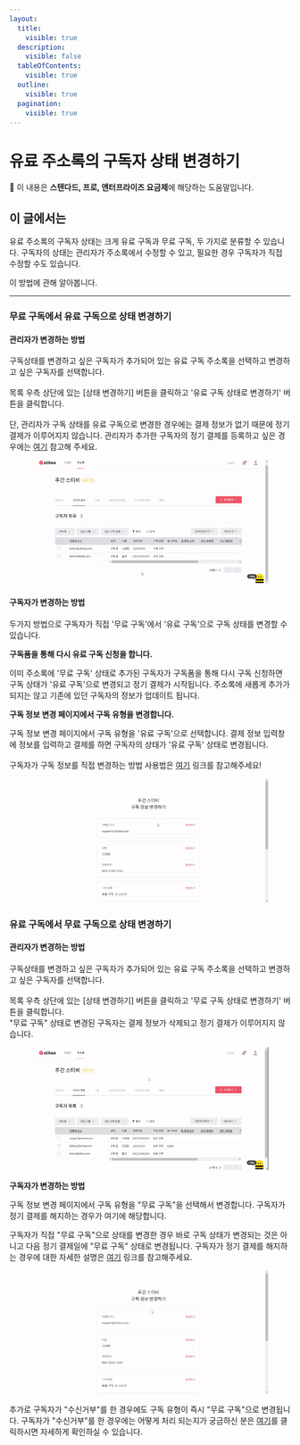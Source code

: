 ```yaml
---
layout:
  title:
    visible: true
  description:
    visible: false
  tableOfContents:
    visible: true
  outline:
    visible: true
  pagination:
    visible: true
---
```


# 유료 주소록의 구독자 상태 변경하기

**💬** 이 내용은 **스탠다드, 프로, 엔터프라이즈 요금제**에 해당하는 도움말입니다.

## 이 글에서는

유료 주소록의 구독자 상태는 크게 유료 구독과 무료 구독, 두 가지로 분류할 수 있습니다. 구독자의 상태는 관리자가 주소록에서 수정할 수 있고, 필요한 경우 구독자가 직접 수정할 수도 있습니다.

이 방법에 관해 알아봅니다.

***

### 무료 구독에서 유료 구독으로 상태 변경하기 <a href="#h_3d60d7ba63" id="h_3d60d7ba63"></a>

#### 관리자가 변경하는 방법 <a href="#h_4af0009f8a" id="h_4af0009f8a"></a>

구독상태를 변경하고 싶은 구독자가 추가되어 있는 유료 구독 주소록을 선택하고 변경하고 싶은 구독자를 선택합니다.\
\
목록 우측 상단에 있는 \[상태 변경하기] 버튼을 클릭하고 '유료 구독 상태로 변경하기' 버튼을 클릭합니다.\
\
단, 관리자가 구독 상태를 유료 구독으로 변경한 경우에는 결제 정보가 없기 때문에 정기 결제가 이루어지지 않습니다. 관리자가 추가한 구독자의 정기 결제를 등록하고 싶은 경우에는 [여기](../questions.md#undefined-7) 참고해 주세요.

<figure><img src="../../.gitbook/assets/image (66).png" alt=""><figcaption></figcaption></figure>



#### 구독자가 변경하는 방법 <a href="#h_dec08d6a46" id="h_dec08d6a46"></a>

두가지 방법으로 구독자가 직접 '무료 구독'에서 '유료 구독'으로 구독 상태를 변경할 수 있습니다.



**구독폼을 통해 다시 유료 구독 신청을 합니다.**

이미 주소록에 '무료 구독' 상태로 추가된 구독자가 구독폼을 통해 다시 구독 신청하면 구독 상태가 '유료 구독'으로 변경되고 정기 결제가 시작됩니다. 주소록에 새롭게 추가가 되지는 않고 기존에 있던 구독자의 정보가 업데이트 됩니다.



**구독 정보 변경 페이지에서 구독 유형을 변경합니다.**

구독 정보 변경 페이지에서 구독 유형을 '유료 구독'으로 선택합니다. 결제 정보 입력창에 정보를 입력하고 결제를 하면 구독자의 상태가 '유료 구독' 상태로 변경됩니다.\
\
구독자가 구독 정보를 직접 변경하는 방법 사용법은 [여기](../../list/adding-managing-subscriber/modify-subscriber-info.md#self-serve) 링크를 참고해주세요!

<figure><img src="../../.gitbook/assets/image (67).png" alt=""><figcaption></figcaption></figure>



### 유료 구독에서 무료 구독으로 상태 변경하기 <a href="#h_fd7326ff4a" id="h_fd7326ff4a"></a>

#### 관리자가 변경하는 방법 <a href="#h_9553631ac3" id="h_9553631ac3"></a>

구독상태를 변경하고 싶은 구독자가 추가되어 있는 유료 구독 주소록을 선택하고 변경하고 싶은 구독자를 선택합니다.\
\
목록 우측 상단에 있는 \[상태 변경하기] 버튼을 클릭하고 '무료 구독 상태로 변경하기' 버튼을 클릭합니다.\
"무료 구독" 상태로 변경된 구독자는 결제 정보가 삭제되고 정기 결제가 이루어지지 않습니다.

<figure><img src="../../.gitbook/assets/image (68).png" alt=""><figcaption></figcaption></figure>



**구독자가 변경하는 방법**

구독 정보 변경 페이지에서 구독 유형을 "무료 구독"을 선택해서 변경합니다. 구독자가 정기 결제를 해지하는 경우가 여기에 해당합니다.





구독자가 직접 "무료 구독"으로 상태를 변경한 경우 바로 구독 상태가 변경되는 것은 아니고 다음 정기 결제일에 "무료 구독" 상태로 변경됩니다. 구독자가 정기 결제를 해지하는 경우에 대한 자세한 설명은 [여기](https://help.stibee.com/ko/articles/5615198-%EC%9C%A0%EB%A3%8C-%EA%B5%AC%EB%8F%85-%EC%A0%95%EA%B8%B0-%EA%B2%B0%EC%A0%9C-%ED%95%B4%EC%A7%80%ED%95%98%EA%B8%B0) 링크를 참고해주세요.

<figure><img src="../../.gitbook/assets/image (69).png" alt=""><figcaption></figcaption></figure>



추가로 구독자가 "수신거부"를 한 경우에도 구독 유형이 즉시 "무료 구독"으로 변경됩니다. 구독자가 "수신거부"를 한 경우에는 어떻게 처리 되는지가 궁금하신 분은 [여기](../questions.md#undefined-6)를 클릭하시면 자세하게 확인하실 수 있습니다.

